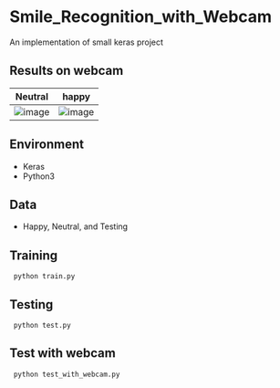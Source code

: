 # Smile_Recognition_with_Webcam
An implementation of small keras project

## Results on webcam

| Neutral | happy |
|-------|--------|
|![image](https://github.com/Lee-CheWei/Smile_Recognition_with_Webcam/blob/master/neutral_result.JPG) | ![image](https://github.com/Lee-CheWei/Smile_Recognition_with_Webcam/blob/master/happy_result.JPG)|

## Environment

* Keras
* Python3

## Data

* Happy, Neutral, and Testing

## Training

```
 python train.py
```

## Testing

```
 python test.py
```
## Test with webcam

```
 python test_with_webcam.py
```
